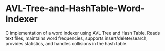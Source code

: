 # AVL-Tree-and-HashTable-Word-Indexer
C implementation of a word indexer using AVL Tree and Hash Table. Reads text files, maintains word frequencies, supports insert/delete/search, provides statistics, and handles collisions in the hash table.
